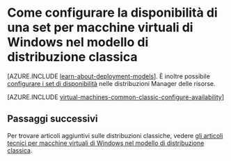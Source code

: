 <properties
    pageTitle="Set di disponibilità per macchine virtuali classiche di Windows | Microsoft Azure"
    description="Configurare la disponibilità di una set per una macchina virtuale Windows nuova o esistente nel modello di distribuzione classica tramite il portale Azure e Azure PowerShell."
    services="virtual-machines-windows"
    documentationCenter=""
    authors="cynthn"
    manager="timlt"
    editor=""
    tags="azure-service-management"/>

<tags
    ms.service="virtual-machines-windows"
    ms.workload="infrastructure-services"
    ms.tgt_pltfrm="vm-windows"
    ms.devlang="na"
    ms.topic="article"
    ms.date="09/27/2016"
    ms.author="cynthn"/>

# <a name="how-to-configure-an-availability-set-for-windows-virtual-machines-in-the-classic-deployment-model"></a>Come configurare la disponibilità di una set per macchine virtuali di Windows nel modello di distribuzione classica

[AZURE.INCLUDE [learn-about-deployment-models](../../includes/learn-about-deployment-models-classic-include.md)]. È inoltre possibile [configurare i set di disponibilità](virtual-machines-windows-create-availability-set.md) nelle distribuzioni Manager delle risorse.

[AZURE.INCLUDE [virtual-machines-common-classic-configure-availability](../../includes/virtual-machines-common-classic-configure-availability.md)]

## <a name="next-steps"></a>Passaggi successivi

Per trovare articoli aggiuntivi sulle distribuzioni classiche, vedere [gli articoli tecnici per macchine virtuali di Windows nel modello di distribuzione classica](virtual-machines-windows-index.md).